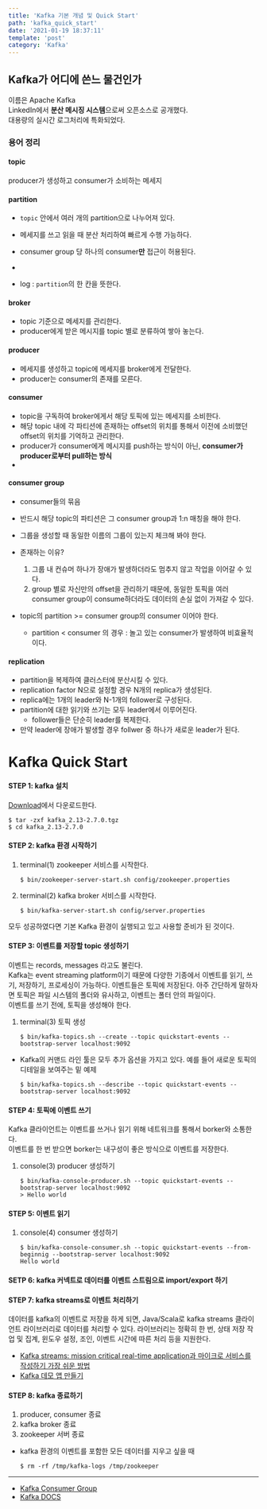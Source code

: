 ```yaml
---
title: 'Kafka 기본 개념 및 Quick Start'
path: 'kafka_quick_start'
date: '2021-01-19 18:37:11'
template: 'post'
category: 'Kafka'
---
```


## Kafka가 어디에 쓴느 물건인가
이름은 Apache Kafka   
LinkedIn에서 **분산 메시징 시스템**으로써 오픈소스로 공개했다.   
대용량의 실시간 로그처리에 특화되었다.   


### 용어 정리
#### topic
producer가 생성하고 consumer가 소비하는 메세지

#### partition
* `topic` 안에서 여러 개의 partition으로 나누어져 있다.   
* 메세지를 쓰고 읽을 때 분산 처리하여 빠르게 수행 가능하다.   
* consumer group 당 하나의 consumer**만** 접근이 허용된다.
*  

* log : `partition`의 한 칸을 뜻한다.

#### broker
* topic 기준으로 메세지를 관리한다.
* producer에게 받은 메시지를 topic 별로 분류하여 쌓아 놓는다.

#### producer
* 메세지를 생성하고 topic에 메세지를 broker에게 전달한다.   
* producer는 consumer의 존재를 모른다.

#### consumer
* topic을 구독하여 broker에게서 해당 토픽에 있는 메세지를 소비한다.
* 해당 topic 내에 각 파티션에 존재하는 offset의 위치를 통해서 이전에 소비했던 offset의 위치를 기억하고 관리한다.
* producer가 consumer에게 메시지를 push하는 방식이 아닌, **consumer가 producer로부터 pull하는 방식**
* 

#### consumer group
* consumer들의 묶음
* 반드시 해당 topic의 파티션은 그 consumer group과 1:n 매칭을 해야 한다.
* 그룹을 생성할 때 동일한 이름의 그룹이 있는지 체크해 봐야 한다.
* 존재하는 이유?
    1. 그룹 내 컨슈머 하나가 장애가 발생하더라도 멈추지 않고 작업을 이어갈 수 있다.
    2. group 별로 자신만의 offset을 관리하기 때문에, 동일한 토픽을 여러 consumer group이 consume하더라도 데이터의 손실 없이 가져갈 수 있다.

* topic의 partition >= consumer group의 consumer 이어야 한다.
    * partition < consumer 의 경우 : 놀고 있는 consumer가 발생하여 비효율적이다.

#### replication
* partition을 복제하여 클러스터에 분산시킬 수 있다.
* replication factor N으로 설정할 경우 N개의 replica가 생성된다.
* replica에는 1개의 leader와 N-1개의 follower로 구성된다.
* partition에 대한 읽기와 쓰기는 모두 leader에서 이루어진다.
    * follower들은 단순히 leader를 복제한다.
* 만약 leader에 장애가 발생할 경우 follwer 중 하나가 새로운 leader가 된다.



# Kafka Quick Start
#### STEP 1: kafka 설치
[Download](https://www.apache.org/dyn/closer.cgi?path=/kafka/2.7.0/kafka_2.13-2.7.0.tgz)에서 다운로드한다.
```shell
$ tar -zxf kafka_2.13-2.7.0.tgz
$ cd kafka_2.13-2.7.0
```

#### STEP 2: kafka 환경 시작하기
1. terminal(1) zookeeper 서비스를 시작한다.
    ```shell
    $ bin/zookeeper-server-start.sh config/zookeeper.properties
    ```
2. terminal(2) kafka broker 서비스를 시작한다.
    ```shell
    $ bin/kafka-server-start.sh config/server.properties
    ```
모두 성공하였다면 기본 Kafka 환경이 실행되고 있고 사용할 준비가 된 것이다.

#### STEP 3: 이벤트를 저장할 topic 생성하기
이벤트는 records, messages 라고도 불린다.   
Kafka는 event streaming platform이기 때문에 다양한 기종에서 이벤트를 읽기, 쓰기, 저장하기, 프로세싱이 가능하다.
이벤트들은 토픽에 저장된다. 아주 간단하게 말하자면 토픽은 파일 시스템의 폴더와 유사하고, 이벤트는 폴터 안의 파일이다.   
이벤트를 쓰기 전에, 토픽을 생성해야 한다.
1. terminal(3) 토픽 생성
    ```shell
    $ bin/kafka-topics.sh --create --topic quickstart-events --bootstrap-server localhost:9092
    ```

* Kafka의 커맨드 라인 툴은 모두 추가 옵션을 가지고 있다. 예를 들어 새로운 토픽의 디테일을 보여주는 밑 예제
    ```shell
    $ bin/kafka-topics.sh --describe --topic quickstart-events --bootstrap-server localhost:9092
    ```

#### STEP 4: 토픽에 이벤트 쓰기
Kafka 클라이언트는 이벤트를 쓰거나 읽기 위해 네트워크를 통해서 borker와 소통한다.   
이벤트를 한 번 받으면 borker는 내구성이 좋은 방식으로 이벤트를 저장한다.
1. console(3) producer 생성하기
    ```shell
    $ bin/kafka-console-producer.sh --topic quickstart-events --bootstrap-server localhost:9092
    > Hello world
    ```

#### STEP 5: 이벤트 읽기
1. console(4) consumer 생성하기
    ```shell
    $ bin/kafka-console-consumer.sh --topic quickstart-events --from-beginnig --bootstrap-server localhost:9092
    Hello world
    ```
#### SETP 6: kafka 커넥트로 데이터를 이벤트 스트림으로 import/export 하기

#### STEP 7: kafka streams로 이벤트 처리하기
데이터를 kafka의 이벤트로 저장을 하게 되면, Java/Scala로 kafka streams 클라이언트 라이브러리로 데이터를 처리할 수 있다. 라이브러리는 정확히 한 번, 상태 저장 작업 및 집계, 윈도우 설정, 조인, 이벤트 시간에 따른 처리 등을 지원한다.
* [Kafka streams: mission critical real-time application과 마이크로 서비스를 작성하기 가장 쉬운 방법](https://kafka.apache.org/25/documentation/streams/)
* [Kafka 데모 앱 만들기](https://eun-seong.github.io/TIL/posts/Kafka/kafka_streams_write_app_tutorial)

#### STEP 8: kafka 종료하기
1. producer, consumer 종료
2. kafka broker 종료
3. zookeeper 서버 종료

* kafka 환경의 이벤트를 포함한 모든 데이터를 지우고 싶을 때
    ```shell
    $ rm -rf /tmp/kafka-logs /tmp/zookeeper
    ```


* * *

* [Kafka Consumer Group](https://www.popit.kr/kafka-consumer-group/)
* [Kafka DOCS](https://kafka.apache.org/quickstart#quickstart_kafkastreams)